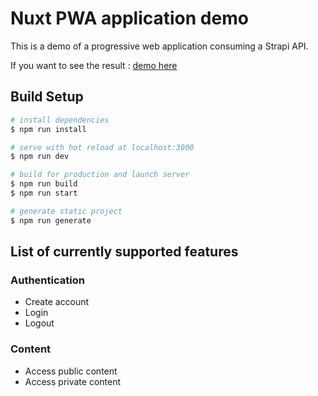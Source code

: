 # Nuxt PWA application demo

This is a demo of a progressive web application consuming a Strapi API. 

If you want to see the result :
[demo here](https://crabi.herokuapp.com/)

## Build Setup

``` bash
# install dependencies
$ npm run install

# serve with hot reload at localhost:3000
$ npm run dev

# build for production and launch server
$ npm run build
$ npm run start

# generate static project
$ npm run generate
```

## List of currently supported features

### Authentication

- Create account
- Login
- Logout

### Content

- Access public content
- Access private content